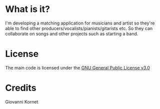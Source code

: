 # What is it?
I'm developing a matching application for musicians and artist so they're able to find other producers/vocalists/pianists/gitarists etc. So they can collaborate on songs and other projects such as starting a band.

# License
The main code is licensed under the [GNU General Public License v3.0](https://github.com/GiiovanniK/project-tech/blob/main/LICENSE)

# Credits
Giovanni Kornet

